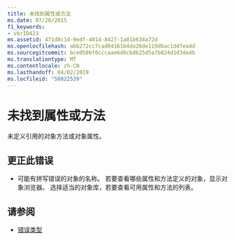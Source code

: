 ```yaml
---
title: 未找到属性或方法
ms.date: 07/20/2015
f1_keywords:
- vbrID423
ms.assetid: 471d8c1d-9edf-4014-8427-1a01b634a72d
ms.openlocfilehash: abb272cc7cad04161b4da26de119d6ac1d4fea4d
ms.sourcegitcommit: bce0586f0cccaae6d6cbd625d5a7b824d1d3de4b
ms.translationtype: MT
ms.contentlocale: zh-CN
ms.lasthandoff: 04/02/2019
ms.locfileid: "58822539"
---
```

# <a name="property-or-method-not-found"></a>未找到属性或方法
未定义引用的对象方法或对象属性。  
  
## <a name="to-correct-this-error"></a>更正此错误  
  
-   可能有拼写错误的对象的名称。 若要查看哪些属性和方法定义的对象，显示对象浏览器。 选择适当的对象库，若要查看可用属性和方法的列表。  
  
## <a name="see-also"></a>请参阅

- [错误类型](../../../visual-basic/programming-guide/language-features/error-types.md)
